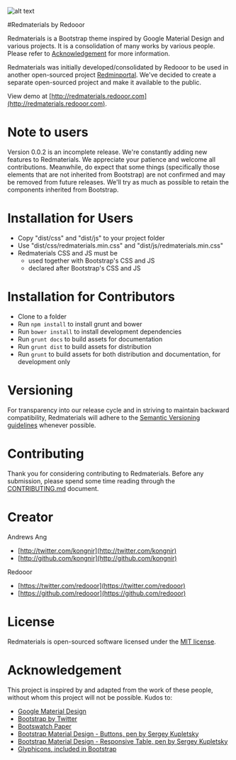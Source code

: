 ![alt text][logo]

[logo]: http://redmaterials.redooor.com/assets/img/redmaterials_logo_sm.png "Redmaterials"

#Redmaterials by Redooor

Redmaterials is a Bootstrap theme inspired by Google Material Design and various projects.
It is a consolidation of many works by various people. Please refer to [Acknowledgement](#acknowledgement) for more information.

Redmaterials was initially developed/consolidated by Redooor to be used in another open-sourced project [Redminportal](https://github.com/redooor/redminportal). We've decided to create a separate open-sourced project and make it available to the public.

View demo at [http://redmaterials.redooor.com](http://redmaterials.redooor.com).

# Note to users

Version 0.0.2 is an incomplete release. We're constantly adding new features to Redmaterials. We appreciate your patience and welcome all contributions. Meanwhile, do expect that some things (specifically those elements that are not inherited from Bootstrap) are not confirmed and may be removed from future releases. We'll try as much as possible to retain the components inherited from Bootstrap.

# Installation for Users

* Copy "dist/css" and "dist/js" to your project folder
* Use "dist/css/redmaterials.min.css" and "dist/js/redmaterials.min.css"
* Redmaterials CSS and JS must be
    * used together with Bootstrap's CSS and JS
    * declared after Bootstrap's CSS and JS

# Installation for Contributors

* Clone to a folder
* Run `npm install` to install grunt and bower
* Run `bower install` to install development dependencies
* Run `grunt docs` to build assets for documentation
* Run `grunt dist` to build assets for distribution
* Run `grunt` to build assets for both distribution and documentation, for development only

# Versioning

For transparency into our release cycle and in striving to maintain backward compatibility, Redmaterials will adhere to the [Semantic Versioning guidelines](http://semver.org/) whenever possible.

# Contributing

Thank you for considering contributing to Redmaterials.
Before any submission, please spend some time reading through the [CONTRIBUTING.md](CONTRIBUTING.md) document.

# Creator

Andrews Ang

* [http://twitter.com/kongnir](http://twitter.com/kongnir)
* [http://github.com/kongnir](http://github.com/kongnir)

Redooor

* [https://twitter.com/redooor](https://twitter.com/redooor)
* [https://github.com/redooor](https://github.com/redooor)

# License

Redmaterials is open-sourced software licensed under the [MIT license](http://opensource.org/licenses/MIT).

# Acknowledgement

This project is inspired by and adapted from the work of these people, without whom this project will not be possible. Kudos to:

* [Google Material Design](http://www.google.com/design/spec/material-design/introduction.html)
* [Bootstrap by Twitter](http://getbootstrap.com/)
* [Bootswatch Paper](http://bootswatch.com/paper/)
* [Bootstrap Material Design - Buttons, pen by Sergey Kupletsky](http://codepen.io/zavoloklom/details/Gubja)
* [Bootstrap Material Design - Responsive Table, pen by Sergey Kupletsky](http://codepen.io/zavoloklom/pen/IGkDz)
* [Glyphicons, included in Bootstrap](http://glyphicons.com/)
